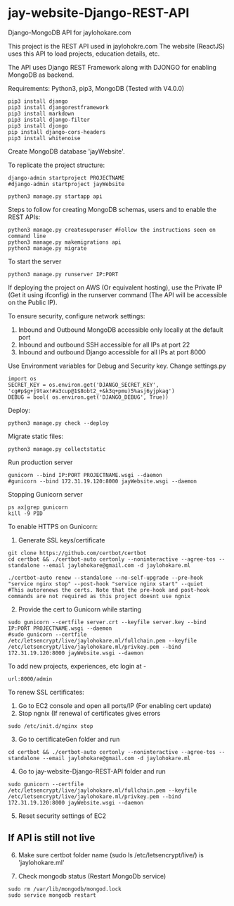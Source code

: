 # jay-website-Django-REST-API
Django-MongoDB API for jaylohokare.com

This project is the REST API used in jaylohokre.com
The website (ReactJS) uses this API to load projects, education details, etc.

The API uses Django REST Framework along with DJONGO for enabling MongoDB as backend.

Requirements:
Python3,
pip3,
MongoDB (Tested with V4.0.0)

```
pip3 install django
pip3 install djangorestframework
pip3 install markdown       
pip3 install django-filter  
pip3 install djongo
pip install django-cors-headers
pip3 install whitenoise
```
Create MongoDB database 'jayWebsite'.

To replicate the project structure:

```
django-admin startproject PROJECTNAME
#django-admin startproject jayWebsite

python3 manage.py startapp api
```

Steps to follow for creating MongoDB schemas, users and to enable the REST APIs:

```
python3 manage.py createsuperuser #Follow the instructions seen on command line
python3 manage.py makemigrations api
python3 manage.py migrate
```

To start the server

```
python3 manage.py runserver IP:PORT
```

If deploying the project on AWS (Or equivalent hosting), use the Private IP (Get it using ifconfig) in the runserver command (The API will be accessible on the Public IP). 

To ensure security, configure network settings:
1. Inbound and Outbound MongoDB accessible only locally at the default port
2. Inbound and outbound SSH accessible for all IPs at port 22
3. Inbound and outbound Django accessible for all IPs at port 8000


Use Environment variables for Debug and Security key. Change settings.py
```
import os
SECRET_KEY = os.environ.get('DJANGO_SECRET_KEY', 'cg#p$g+j9tax!#a3cup@1$8obt2_+&k3q+pmu)5%asj6yjpkag')
DEBUG = bool( os.environ.get('DJANGO_DEBUG', True))
```

Deploy:
```
python3 manage.py check --deploy
```

Migrate static files:
```
python3 manage.py collectstatic
```

Run production server
```
gunicorn --bind IP:PORT PROJECTNAME.wsgi --daemon
#gunicorn --bind 172.31.19.120:8000 jayWebsite.wsgi --daemon
```

Stopping Gunicorn server
```
ps ax|grep gunicorn
kill -9 PID
```

To enable HTTPS on Gunicorn:
1. Generate SSL keys/certificate
```
git clone https://github.com/certbot/certbot
cd certbot && ./certbot-auto certonly --noninteractive --agree-tos --standalone --email jaylohokare@gmail.com -d jaylohokare.ml

./certbot-auto renew --standalone --no-self-upgrade --pre-hook "service nginx stop" --post-hook "service nginx start" --quiet
#This autorenews the certs. Note that the pre-hook and post-hook commands are not required as this project doesnt use ngnix
```

2. Provide the cert to Gunicorn while starting
```
sudo gunicorn --certfile server.crt --keyfile server.key --bind IP:PORT PROJECTNAME.wsgi --daemon
#sudo gunicorn --certfile /etc/letsencrypt/live/jaylohokare.ml/fullchain.pem --keyfile /etc/letsencrypt/live/jaylohokare.ml/privkey.pem --bind 172.31.19.120:8000 jayWebsite.wsgi --daemon
```

To add new projects, experiences, etc login at -
```
url:8000/admin
```

To renew SSL certificates:
1. Go to EC2 console and open all ports/IP (For enabling cert update)
2. Stop ngnix (If renewal of certificates gives errors
```
sudo /etc/init.d/nginx stop
```
3. Go to certificateGen folder and run 
```
cd certbot && ./certbot-auto certonly --noninteractive --agree-tos --standalone --email jaylohokare@gmail.com -d jaylohokare.ml
```
4. Go to jay-website-Django-REST-API folder and run
```
sudo gunicorn --certfile /etc/letsencrypt/live/jaylohokare.ml/fullchain.pem --keyfile /etc/letsencrypt/live/jaylohokare.ml/privkey.pem --bind 172.31.19.120:8000 jayWebsite.wsgi --daemon
```
5. Reset security settings of EC2

## If API is still not live

6. Make sure certbot folder name (sudo ls /etc/letsencrypt/live/) is 'jaylohokare.ml'

7. Check mongodb status (Restart MongoDb service)
```
sudo rm /var/lib/mongodb/mongod.lock
sudo service mongodb restart
```

